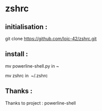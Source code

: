 zshrc
=====

initialisation :
----------------

git clone https://github.com/loic-42/zshrc.git


install :
---------

mv powerline-shell.py in ~

mv zshrc in  ~/.zshrc

Thanks :
--------

Thanks to project : powerline-shell





